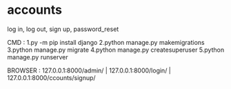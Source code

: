 # accounts
log in, log out, sign up, password_reset

CMD :
1.py -m pip install django
2.python manage.py makemigrations
3.python manage.py migrate
4.python manage.py createsuperuser
5.python manage.py runserver

BROWSER :
127.0.0.1:8000/admin/
|
127.0.0.1:8000/login/
|
127.0.0.1:8000/ccounts/signup/
